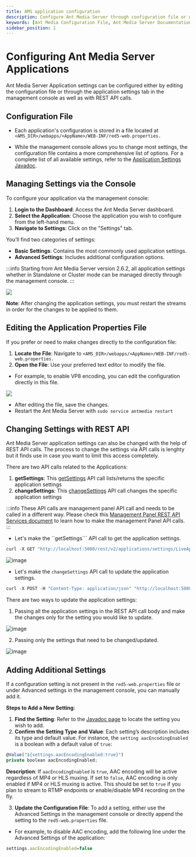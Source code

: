 ```yaml
---
title: AMS application configuration
description: Configure Ant Media Server through configuration file or management console.
keywords: [Ant Media Configuration File, Ant Media Server Documentation, Ant Media Server Tutorials, Ant Media Management Panel, Ant Media Settings, Ant Media Configuration]
sidebar_position: 1
---
```


# Configuring Ant Media Server Applications

Ant Media Server Application settings can be configured either by editing the configuration file or through the application settings tab in the management console as well as with REST API calls.

## Configuration File

- Each application's configuration is stored in a file located at ```<AMS_DIR>/webapps/<AppName>/WEB-INF/red5-web.properties.``` 

- While the management console allows you to change most settings, the configuration file contains a more comprehensive list of options. For a complete list of all available settings, refer to the [Application Settings Javadoc](https://antmedia.io/javadoc/io/antmedia/AppSettings.html).

## Managing Settings via the Console

To configure your application via the management console:

1. **Login to the Dashboard**: Access the Ant Media Server dashboard.
2. **Select the Application**: Choose the application you wish to configure from the left-hand menu.
3. **Navigate to Settings**: Click on the "Settings" tab.

You’ll find two categories of settings:
- **Basic Settings**: Contains the most commonly used application settings.
- **Advanced Settings**: Includes additional configuration options.

:::info
Starting from Ant Media Server version 2.6.2, all application settings whether in Standalone or Cluster mode can be managed directly through the management console.
:::

![](@site/static/img/configuration-and-testing/application-settings.png)

**Note**: After changing the application settings, you must restart the streams in order for the changes to be applied to them.
  

## Editing the Application Properties File
If you prefer or need to make changes directly to the configuration file:

1. **Locate the File**: Navigate to ```<AMS_DIR>/webapps/<AppName>/WEB-INF/red5-web.properties.```
2. **Open the File**: Use your preferred text editor to modify the file.

- For example, to enable VP8 encoding, you can edit the configuration directly in this file.

![](@site/static/img/configuration-and-testing/application-settings-properties.png)

- After editing the file, save the changes.
- Restart the Ant Media Server with ```sudo service antmedia restart```

## Changing Settings with REST API
Ant Media Server application settings can also be changed with the help of REST API calls. The process to change the settings via API calls is lenghty but it finds use in case you want to limit this access completely.

There are two API calls related to the Applications:

1. **getSettings**: This [getSettings](https://antmedia.io/rest/?urls.primaryName=2.11.0-management#/default/getSettings) API call lists/returns the specific application settings
2. **changeSettings**: This [changeSettings](https://antmedia.io/rest/?urls.primaryName=2.11.0-management#/default/changeSettings) API call changes the specific application settings

:::info
These API calls are management panel API call and needs to be called in a different way. Please check this [Management Panel REST API Services document](https://antmedia.io/docs/guides/developer-sdk-and-api/rest-api-guide/management-rest-apis/) to learn how to make the management Panel API calls.
:::

- Let's make the ``getSettings``` API call to get the application settings.
```js
curl -X GET "http://localhost:5080/rest/v2/applications/settings/LiveApp"
```
![image](https://github.com/user-attachments/assets/b194d9ad-28e8-43ca-8323-1192a2e1d948)

- Let's make the ```changeSettings``` API call to update the application settings.
```js
curl -X POST -H "Content-Type: application/json" "http://localhost:5080/rest/v2/applications/settings/LiveApp"
```

There are two ways to update the application settings:
1. Passing all the application settings in the REST API call body and make the changes only for the setting you would like to update.

![image](https://github.com/user-attachments/assets/4c410e68-c908-496f-a3ca-0400deeb3876)

2. Passing only the settings that need to be changed/updated.

![image](https://github.com/user-attachments/assets/b05eb409-f292-4ea3-bc59-d39b75a4f210)

## Adding Additional Settings

If a configuration setting is not present in the ```red5-web.properties``` file or under Advanced settings in the management console, you can manually add it.

**Steps to Add a New Setting**:
1. **Find the Setting**: Refer to the [Javadoc page](https://antmedia.io/javadoc/io/antmedia/AppSettings.html) to locate the setting you wish to add.
2. **Confirm the Setting Type and Value**: Each setting’s description includes its type and default value. For instance, the ```setting aacEncodingEnabled``` is a boolean with a default value of ```true```:

```js
@Value("${settings.aacEncodingEnabled:true}")
private boolean aacEncodingEnabled;
```

**Description**: If ```aacEncodingEnabled``` is ```true```, AAC encoding will be active regardless of MP4 or HLS muxing. If set to ```false```, AAC encoding is only enabled if MP4 or HLS muxing is active. This should be set to ```true``` if you plan to stream to RTMP endpoints or enable/disable MP4 recording on the fly.

3. **Update the Configuration File**:
To add a setting, either use the Advanced Settings in the management console or directly append the setting to the ```red5-web.properties``` file.

- For example, to disable AAC encoding, add the following line under the Advanced Settings of the application:
```js
settings.aacEncodingEnabled=false
```
